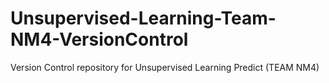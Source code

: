 # Unsupervised-Learning-Team-NM4-VersionControl
Version Control repository for Unsupervised Learning Predict (TEAM NM4)
